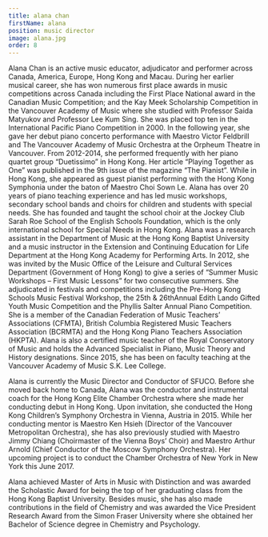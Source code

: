 ```yaml
---
title: alana chan
firstName: alana
position: music director
image: alana.jpg
order: 8
---
```

Alana Chan is an active music educator, adjudicator and performer across Canada, America, Europe, Hong Kong and Macau. During her earlier musical career, she has won numerous first place awards in music competitions across Canada including the First Place National award in the Canadian Music Competition; and the Kay Meek Scholarship Competition in the Vancouver Academy of Music where she studied with Professor Saida Matyukov and Professor Lee Kum Sing. She was placed top ten in the International Pacific Piano Competition in 2000. In the following year, she gave her debut piano concerto performance with Maestro Victor Feldbrill and The Vancouver Academy of Music Orchestra at the Orpheum Theatre in Vancouver. From 2012-2014, she performed frequently with her piano quartet group “Duetissimo” in Hong Kong. Her article “Playing Together as One” was published in the 9th issue of the magazine “The Pianist”. While in Hong Kong, she appeared as guest pianist performing with the Hong Kong Symphonia under the baton of Maestro Choi Sown Le. Alana has over 20 years of piano teaching experience and has led music workshops, secondary school bands and choirs for children and students with special needs. She has founded and taught the school choir at the Jockey Club Sarah Roe School of the English Schools Foundation, which is the only international school for Special Needs in Hong Kong. Alana was a research assistant in the Department of Music at the Hong Kong Baptist University and a music instructor in the Extension and Continuing Education for Life Department at the Hong Kong Academy for Performing Arts. In 2012, she was invited by the Music Office of the Leisure and Cultural Services Department (Government of Hong Kong) to give a series of “Summer Music Workshops – First Music Lessons” for two consecutive summers. She adjudicated in festivals and competitions including the Pre-Hong Kong Schools Music Festival Workshop, the 25th & 26thAnnual Edith Lando Gifted Youth Music Competition and the Phyllis Salter Annual Piano Competition. She is a member of the Canadian Federation of Music Teachers’ Associations (CFMTA), British Columbia Registered Music Teachers Association (BCRMTA) and the Hong Kong Piano Teachers Association (HKPTA). Alana is also a certified music teacher of the Royal Conservatory of Music and holds the Advanced Specialist in Piano, Music Theory and History designations. Since 2015, she has been on faculty teaching at the Vancouver Academy of Music S.K. Lee College.

Alana is currently the Music Director and Conductor of SFUCO. Before she moved back home to Canada, Alana was the conductor and instrumental coach for the Hong Kong Elite Chamber Orchestra where she made her conducting debut in Hong Kong. Upon invitation, she conducted the Hong Kong Children’s Symphony Orchestra in Vienna, Austria in 2015. While her conducting mentor is Maestro Ken Hsieh (Director of the Vancouver Metropolitan Orchestra), she has also previously studied with Maestro Jimmy Chiang (Choirmaster of the Vienna Boys’ Choir) and Maestro Arthur Arnold (Chief Conductor of the Moscow Symphony Orchestra). Her upcoming project is to conduct the Chamber Orchestra of New York in New York this June 2017.

Alana achieved Master of Arts in Music with Distinction and was awarded the Scholastic Award for being the top of her graduating class from the Hong Kong Baptist University. Besides music, she has also made contributions in the field of Chemistry and was awarded the Vice President Research Award from the Simon Fraser University where she obtained her Bachelor of Science degree in Chemistry and Psychology.
